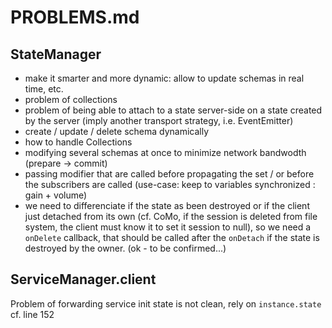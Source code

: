# PROBLEMS.md


## StateManager

- make it smarter and more dynamic: allow to update schemas in real time, etc.
- problem of collections
- problem of being able to attach to a state server-side on a state created by the server (imply another transport strategy, i.e. EventEmitter)
- create / update / delete schema dynamically
- how to handle Collections
- modifying several schemas at once to minimize network bandwodth (prepare -> commit)
- passing modifier that are called before propagating the set / or before the subscribers are called (use-case: keep to variables synchronized : gain + volume)
- we need to differenciate if the state as been destroyed or if the client just detached from its own (cf. CoMo, if the session is deleted from file system, the client must know it to set it session to null), so we need a 
`onDelete` callback, that should be called after the `onDetach` if the state is destroyed by the owner. (ok - to be confirmed...)


## ServiceManager.client

Problem of forwarding service init state is not clean, rely on `instance.state`
cf. line 152
